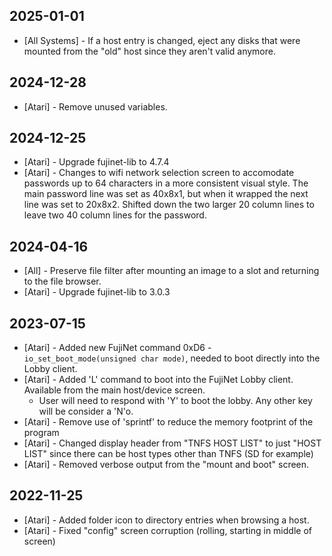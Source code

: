 ## 2025-01-01

* [All Systems] - If a host entry is changed, eject any disks that were mounted from the "old" host since they aren't valid anymore.

## 2024-12-28

 * [Atari] - Remove unused variables.

## 2024-12-25

 * [Atari] - Upgrade fujinet-lib to 4.7.4
 * [Atari] - Changes to wifi network selection screen to accomodate passwords up to 64 characters in a more consistent visual style. The main password line was set as 40x8x1, but when it wrapped the next line was set to 20x8x2. Shifted down the two larger 20 column lines to leave two 40 column lines for the password.
 

## 2024-04-16

* [All] - Preserve file filter after mounting an image to a slot and returning to the file browser.
* [Atari] - Upgrade fujinet-lib to 3.0.3

## 2023-07-15

* [Atari] - Added new FujiNet command 0xD6 - `io_set_boot_mode(unsigned char mode)`, needed to boot directly into the Lobby client.
* [Atari] - Added 'L' command to boot into the FujiNet Lobby client. Available from the main host/device screen.
  * User will need to respond with 'Y' to boot the lobby. Any other key will be consider a 'N'o.
* [Atari] - Remove use of 'sprintf' to reduce the memory footprint of the program
* [Atari] - Changed display header from "TNFS HOST LIST" to just "HOST LIST" since there can be host types other than TNFS (SD for example)
* [Atari] - Removed verbose output from the "mount and boot" screen.

## 2022-11-25

* [Atari] - Added folder icon to directory entries when browsing a host.
* [Atari] - Fixed "config" screen corruption (rolling, starting in middle of screen)

